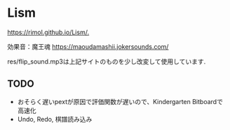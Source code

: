 # Lism

<https://rimol.github.io/Lism/.>

効果音：魔王魂 <https://maoudamashii.jokersounds.com/>

res/flip_sound.mp3は上記サイトのものを少し改変して使用しています.

## TODO

- おそらく遅いpextが原因で評価関数が遅いので、Kindergarten Bitboardで高速化
- Undo, Redo, 棋譜読み込み
